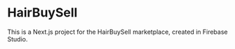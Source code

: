 # HairBuySell

This is a Next.js project for the HairBuySell marketplace, created in Firebase Studio.

